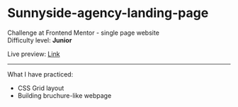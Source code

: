 # Sunnyside-agency-landing-page
Challenge at Frontend Mentor - single page website</br>
Difficulty level: <b>Junior</b>

Live preview: <a href="https://sunnyside-agency-landing-page-eta.vercel.app">Link</a>

<hr>
What I have practiced: </br>
<ul>
<li>CSS Grid layout</li>
<li>Building bruchure-like webpage</li>
</ul>
